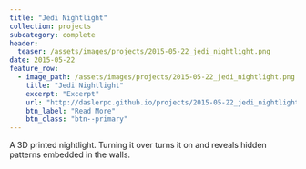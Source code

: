 ```yaml
---
title: "Jedi Nightlight"
collection: projects
subcategory: complete
header: 
  teaser: /assets/images/projects/2015-05-22_jedi_nightlight.png
date: 2015-05-22
feature_row: 
  - image_path: /assets/images/projects/2015-05-22_jedi_nightlight.png
    title: "Jedi Nightlight"
    excerpt: "Excerpt"
    url: "http://daslerpc.github.io/projects/2015-05-22_jedi_nightlight"
    btn_label: "Read More"
    btn_class: "btn--primary"
---
```


A 3D printed nightlight.  Turning it over turns it on and reveals hidden patterns embedded in the walls.